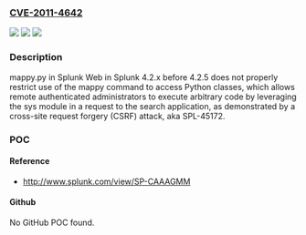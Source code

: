 ### [CVE-2011-4642](https://cve.mitre.org/cgi-bin/cvename.cgi?name=CVE-2011-4642)
![](https://img.shields.io/static/v1?label=Product&message=n%2Fa&color=blue)
![](https://img.shields.io/static/v1?label=Version&message=n%2Fa&color=blue)
![](https://img.shields.io/static/v1?label=Vulnerability&message=n%2Fa&color=brighgreen)

### Description

mappy.py in Splunk Web in Splunk 4.2.x before 4.2.5 does not properly restrict use of the mappy command to access Python classes, which allows remote authenticated administrators to execute arbitrary code by leveraging the sys module in a request to the search application, as demonstrated by a cross-site request forgery (CSRF) attack, aka SPL-45172.

### POC

#### Reference
- http://www.splunk.com/view/SP-CAAAGMM

#### Github
No GitHub POC found.


